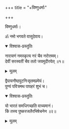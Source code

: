 +++
title = "+विष्णुधर्माः"

+++


विष्णुधर्माः।  

ॐ नमो भगवते वासुदेवाय।  

<details open><summary>विश्वास-प्रस्तुतिः</summary>

नारायणं नमस्कृत्य नरं चैव नरोत्तमम्।  
देवीं सरस्वतीं चैव ततो जयमुदीरयेत् ॥१॥
</details>

<details><summary>मूलम्</summary>

नारायणं नमस्कृत्य नरं चैव नरोत्तमम्।  
देवीं सरस्वतीं चैव ततो जयमुदीरयेत् ॥१॥
</details>

द्वैपायनौष्ठपुटनिःसृतमप्रमेयं।  
पुण्यं पवित्रमथ पापहरं शुभं च।  

<details open><summary>विश्वास-प्रस्तुतिः</summary>

यो भारतं समधिगच्छति वाच्यमानं।  
किं तस्य पुष्करजलैरभिषेचनेन ॥२॥
</details>

<details><summary>मूलम्</summary>

यो भारतं समधिगच्छति वाच्यमानं।  
किं तस्य पुष्करजलैरभिषेचनेन ॥२॥
</details>
